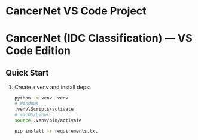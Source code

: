 # CancerNet VS Code Project
# CancerNet (IDC Classification) — VS Code Edition

## Quick Start
1. Create a venv and install deps:
   ```bash
   python -m venv .venv
   # Windows
   .venv\Scripts\activate
   # macOS/Linux
   source .venv/bin/activate

   pip install -r requirements.txt
